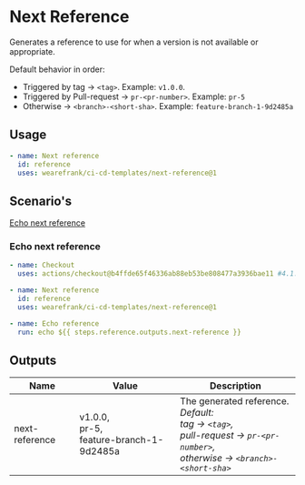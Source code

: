 # Next Reference
Generates a reference to use for when a version is not available or appropriate. 

Default behavior in order:
- Triggered by tag -> `<tag>`. Example: `v1.0.0`.
- Triggered by Pull-request -> `pr-<pr-number>`. Example: `pr-5`
- Otherwise -> `<branch>-<short-sha>`. Example: `feature-branch-1-9d2485a`

## Usage
``` yaml
- name: Next reference
  id: reference
  uses: wearefrank/ci-cd-templates/next-reference@1
```

## Scenario's
 [Echo next reference](#echo-next-reference)

### Echo next reference
``` yaml
- name: Checkout
  uses: actions/checkout@b4ffde65f46336ab88eb53be808477a3936bae11 #4.1.1

- name: Next reference
  id: reference
  uses: wearefrank/ci-cd-templates/next-reference@1

- name: Echo reference
  run: echo ${{ steps.reference.outputs.next-reference }}
```

## Outputs
| Name | Value | Description |
|------|----------|----------------------------------|
| next-reference | v1.0.0,<br> pr-5,<br> feature-branch-1-9d2485a | The generated reference.<br>_Default:<br> tag -> `<tag>`,<br>pull-request -> `pr-<pr-number>`,<br> otherwise -> `<branch>-<short-sha>`_ |